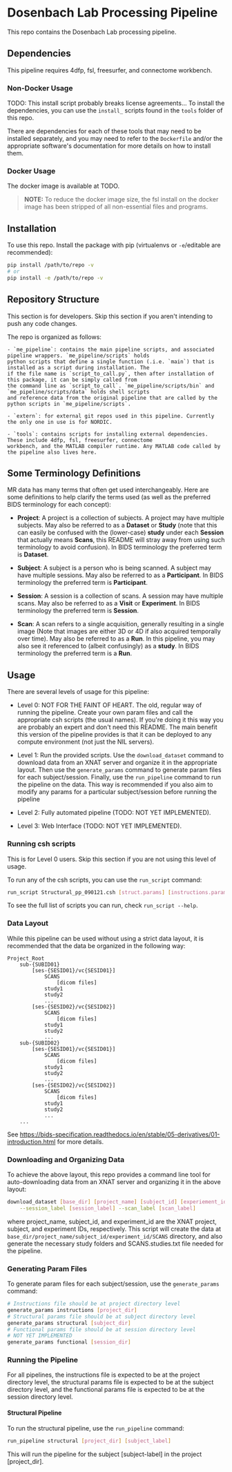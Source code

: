 # Dosenbach Lab Processing Pipeline

This repo contains the Dosenbach Lab processing pipeline.

## Dependencies

This pipeline requires 4dfp, fsl, freesurfer, and connectome workbench.

### Non-Docker Usage

TODO: This install script probably breaks license agreements...
To install the dependencies, you can use the `install_` scripts found in the `tools` folder of this repo.

There are dependencies for each of these tools that may need to be installed separately, and you may need to refer to
the `Dockerfile` and/or the appropriate software's documentation for more details on how to install them.

### Docker Usage

The docker image is available at TODO.

> **__NOTE:__** To reduce the docker image size, the fsl install on the docker image has been stripped of all
> non-essential files and programs.

## Installation

To use this repo. Install the package with pip (virtualenvs or `-e`/editable are recommended):

```bash
pip install /path/to/repo -v
# or
pip install -e /path/to/repo -v
```

## Repository Structure

This section is for developers. Skip this section if you aren't intending to push any code changes.

The repo is organized as follows:

    - `me_pipeline`: contains the main pipeline scripts, and associated pipeline wrappers. `me_pipeline/scripts` holds
    python scripts that define a single function (.i.e. `main`) that is installed as a script during installation. The
    if the file name is `script_to_call.py`, then after installation of this package, it can be simply called from
    the command line as `script_to_call`. `me_pipeline/scripts/bin` and `me_pipeline/scripts/data` holds shell scripts
    and reference data from the original pipeline that are called by the python scripts in `me_pipeline/scripts`.

    - `extern`: for external git repos used in this pipeline. Currently the only one in use is for NORDIC.

    - `tools`: contains scripts for installing external dependencies. These include 4dfp, fsl, freesurfer, connectome
    workbench, and the MATLAB compiler runtime. Any MATLAB code called by the pipeline also lives here.
    

## Some Terminology Definitions

MR data has many terms that often get used interchangeably. Here are some definitions to help clarify the terms used
(as well as the preferred BIDS terminology for each concept):

- **Project**: A project is a collection of subjects. A project may have multiple subjects. May also be referred to
as a **Dataset** or **Study** (note that this can easily be confused with the (lower-case) **study** under each
**Session** that actually means **Scans**, this README will stray away from using such terminology to avoid
confusion). In BIDS terminology the preferred term is **Dataset**.

- **Subject**: A subject is a person who is being scanned. A subject may have multiple sessions. May also be referred
to as a **Participant**. In BIDS terminology the preferred term is **Participant**.

- **Session**: A session is a collection of scans. A session may have multiple scans. May also be referred to as a
**Visit** or **Experiment**. In BIDS terminology the preferred term is **Session**.

- **Scan**: A scan refers to a single acquisition, generally resulting in a single image (Note that images are either
3D or 4D if also acquired temporally over time). May also be referred to as a **Run**. In this pipeline, you may also
see it referenced to (albeit confusingly) as a **study**. In BIDS terminology the preferred term is a **Run**.

## Usage

There are several levels of usage for this pipeline:

- Level 0: NOT FOR THE FAINT OF HEART. The old, regular way of running the pipeline. Create your own param files and
call the appropriate csh scripts (the usual names). If you're doing it this way you are probably an expert and don't
need this README. The main benefit this version of the pipeline provides is that it can be deployed to any compute
environment (not just the NIL servers).

- Level 1: Run the provided scripts. Use the `download_dataset` command to download data from an XNAT server and
organize it in the appropriate layout. Then use the `generate_params` command to generate param files for each
subject/session. Finally, use the `run_pipeline` command to run the pipeline on the data. This way is recommended if
you also aim to modify any params for a particular subject/session before running the pipeline

- Level 2: Fully automated pipeline (TODO: NOT YET IMPLEMENTED).

- Level 3: Web Interface (TODO: NOT YET IMPLEMENTED).

### Running csh scripts

This is for Level 0 users. Skip this section if you are not using this level of usage.

To run any of the csh scripts, you can use the `run_script` command:

```bash
run_script Structural_pp_090121.csh [struct.params] [instructions.params]
```

To see the full list of scripts you can run, check `run_script --help`.


### Data Layout

While this pipeline can be used without using a strict data layout, it is recommended that the data be organized in the
following way:

```
Project_Root
    sub-{SUBID01}
        [ses-{SESID01}/vc{SESID01}]
            SCANS
                [dicom files]
            study1
            study2
            ...
        [ses-{SESID02}/vc{SESID02}]
            SCANS
                [dicom files]
            study1
            study2
            ...
    sub-{SUBID02}
        [ses-{SESID01}/vc{SESID01}]
            SCANS
                [dicom files]
            study1
            study2
            ...
        [ses-{SESID02}/vc{SESID02}]
            SCANS
                [dicom files]
            study1
            study2
            ...
    ...
```

See https://bids-specification.readthedocs.io/en/stable/05-derivatives/01-introduction.html for more details.


### Downloading and Organizing Data

To achieve the above layout, this repo provides a command line tool for auto-downloading data from an XNAT server and
organizing it in the above layout:

```bash
download_dataset [base_dir] [project_name] [subject_id] [experiement_id] --project_label [project_label] \
    --session_label [session_label] --scan_label [scan_label]
```

where project_name, subject_id, and experiment_id are the XNAT project, subject, and experiment IDs, respectively.
This script will create the data at `base_dir/project_name/subject_id/experiment_id/SCANS` directory, and also 
generate the necessary study folders and SCANS.studies.txt file needed for the pipeline.

### Generating Param Files

To generate param files for each subject/session, use the `generate_params` command:

```bash
# Instructions file should be at project directory level
generate_params instructions [project_dir]
# Structural params file should be at subject directory level
generate_params structural [subject_dir]
# Functional params file should be at session directory level
# NOT YET IMPLEMENTED
generate_params functional [session_dir]
```

### Running the Pipeline

For all pipelines, the instructions file is expected to be at the project directory level, the structural
params file is expected to be at the subject directory level, and the functional params file is expected to be at
the session directory level.

#### Structural Pipeline

To run the structural pipeline, use the `run_pipeline` command:

```bash
run_pipeline structural [project_dir] [subject_label]
```

This will run the pipeline for the subject [subject-label] in the project [project_dir].
